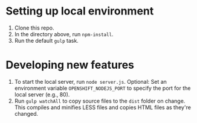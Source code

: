 # Setting up local environment

1. Clone this repo.
2. In the directory above, run `npm-install`.
3. Run the default `gulp` task.

# Developing new features

1. To start the local server, run `node server.js`. Optional: Set an environment variable `OPENSHIFT_NODEJS_PORT` to specify the port for the local server (e.g., 80).
2. Run `gulp watchAll` to copy source files to the `dist` folder on change. This compiles and minifies LESS files and copies HTML files as they're changed.